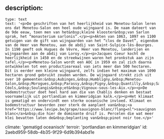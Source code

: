 description:
  -
    type: text
    text: '<p>De geschriften van het heerlijkheid van Menetou-Salon leren ons dat Menetou-Salon een heel oude wijngaard is. De naam dateert van de 9de eeuw, toen men van het&nbsp;kleine klooster&nbsp;van Sarlon sprak, het “monasterium sarlonis”.</p><p>Akten van 1063, 1097 en 1100 getuigen van de gift van wijngaarden van het “clos de Davet”, eigendom van de Heer van Menetou, aan de abdij van Saint-Sulpice-lès-Bourges. In 1190 geeft ook Hugues de Vèvre, Heer van Menetou, landerijen en wijngaarden aan de abdij van Loroy.</p><p>Jacques Coeur kocht de heerlijkheid in 1450 en de streekwijnen waren het pronkstuk aan zijn tafel.</p><p>Menetou-Salon wordt een AOC in 1959 en zal zich daarna ontwikkelen tot een productieareaal van iets meer dan 500 hectaren. Dit is eerder een kleine wijngaard, zelfs indien het maximum van 1090 hectaren grond gebruikt zouden worden. De wijngaard strekt zich uit over 10 gemeenten:&nbsp;Aubinges,&nbsp;Humbligny,&nbsp;Menetou-Salon,&nbsp;Morogues,&nbsp;Parassy,&nbsp;Pigny,&nbsp;Quantilly,&nbsp;Saint-Céols,&nbsp;Soulangis&nbsp;et&nbsp;Vignoux-sous-les-Aix.</p><p>De bodemstructuur doet heel hard aan die van Chablis denken en bestaat voornamelijk uit portlandian en kimmeridgian kalk.</p><p>Het klimaat is gematigd en ondervindt een sterke oceanische invloed. Klimaat en bodemstructuur bevorden zeer sterk de aanplant van&nbsp;<a href="https://www.levipe.be/grape/sauvignon-blanc/?lang=nl">sauvignon blanc</a>&nbsp;die hier de dominante druif is. Percelen die wat meer klei bevatten laten de&nbsp;beplanting van&nbsp;pinot noir toe.</p>'
climate: 'gematigd oceanisch'
terroir: 'portlandian en kimmeridgian'
id: 2aebd959-58db-4b35-9f29-6d9b394abd1e
